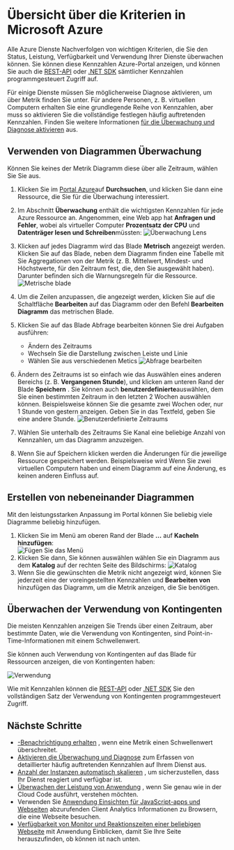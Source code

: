 <properties
    pageTitle="Übersicht über die Kriterien in Microsoft Azure | Microsoft Azure"
    description="Informationen Sie zum Anpassen der Überwachung Diagramme in Azure."
    authors="rboucher"
    manager="carolz"
    editor=""
    services="monitoring-and-diagnostics"
    documentationCenter="monitoring-and-diagnostics"/>

<tags
    ms.service="monitoring-and-diagnostics"
    ms.workload="na"
    ms.tgt_pltfrm="na"
    ms.devlang="na"
    ms.topic="article"
    ms.date="09/08/2015"
    ms.author="robb"/>

# <a name="overview-of-metrics-in-microsoft-azure"></a>Übersicht über die Kriterien in Microsoft Azure

Alle Azure Dienste Nachverfolgen von wichtigen Kriterien, die Sie den Status, Leistung, Verfügbarkeit und Verwendung Ihrer Dienste überwachen können. Sie können diese Kennzahlen Azure-Portal anzeigen, und können Sie auch die [REST-API](https://msdn.microsoft.com/library/azure/dn931930.aspx) oder [.NET SDK](https://www.nuget.org/packages/Microsoft.Azure.Insights/) sämtlicher Kennzahlen programmgesteuert Zugriff auf.

Für einige Dienste müssen Sie möglicherweise Diagnose aktivieren, um über Metrik finden Sie unter. Für andere Personen, z. B. virtuellen Computern erhalten Sie eine grundlegende Reihe von Kennzahlen, aber muss so aktivieren Sie die vollständige festlegen häufig auftretenden Kennzahlen. Finden Sie weitere Informationen [für die Überwachung und Diagnose aktivieren](insights-how-to-use-diagnostics.md) aus.

## <a name="using-monitoring-charts"></a>Verwenden von Diagrammen Überwachung

Können Sie keines der Metrik Diagramm diese über alle Zeitraum, wählen Sie Sie aus.

1. Klicken Sie im [Portal Azure](https://portal.azure.com/)auf **Durchsuchen**, und klicken Sie dann eine Ressource, die Sie für die Überwachung interessiert.

2. Im Abschnitt **Überwachung** enthält die wichtigsten Kennzahlen für jede Azure Ressource an. Angenommen, eine Web app hat **Anfragen und Fehler**, wobei als virtueller Computer **Prozentsatz der CPU** und **Datenträger lesen und Schreiben**müssten:  ![Überwachung Lens](./media/insights-how-to-customize-monitoring/Insights_MonitoringChart.png)

3. Klicken auf jedes Diagramm wird das Blade **Metrisch** angezeigt werden. Klicken Sie auf das Blade, neben dem Diagramm finden eine Tabelle mit Sie Aggregationen von der Metrik (z. B. Mittelwert, Mindest- und Höchstwerte, für den Zeitraum fest, die, den Sie ausgewählt haben). Darunter befinden sich die Warnungsregeln für die Ressource.
    ![Metrische blade](./media/insights-how-to-customize-monitoring/Insights_MetricBlade.png)

4. Um die Zeilen anzupassen, die angezeigt werden, klicken Sie auf die Schaltfläche **Bearbeiten** auf das Diagramm oder den Befehl **Bearbeiten Diagramm** das metrischen Blade.

5. Klicken Sie auf das Blade Abfrage bearbeiten können Sie drei Aufgaben ausführen:
    - Ändern des Zeitraums
    - Wechseln Sie die Darstellung zwischen Leiste und Linie
    - Wählen Sie aus verschiedenen Metics ![Abfrage bearbeiten](./media/insights-how-to-customize-monitoring/Insights_EditQuery.png)

6. Ändern des Zeitraums ist so einfach wie das Auswählen eines anderen Bereichs (z. B. **Vergangenen Stunde**), und klicken am unteren Rand der Blade **Speichern** . Sie können auch **benutzerdefinierte**auswählen, dem Sie einen bestimmten Zeitraum in den letzten 2 Wochen auswählen können. Beispielsweise können Sie die gesamte zwei Wochen oder, nur 1 Stunde von gestern anzeigen. Geben Sie in das Textfeld, geben Sie eine andere Stunde.
    ![Benutzerdefinierte Zeitraums](./media/insights-how-to-customize-monitoring/Insights_CustomTime.png)

7. Wählen Sie unterhalb des Zeitraums Sie Kanal eine beliebige Anzahl von Kennzahlen, um das Diagramm anzuzeigen.

8. Wenn Sie auf Speichern klicken werden die Änderungen für die jeweilige Ressource gespeichert werden. Beispielsweise wird Wenn Sie zwei virtuellen Computern haben und einem Diagramm auf eine Änderung, es keinen anderen Einfluss auf.

## <a name="creating-side-by-side-charts"></a>Erstellen von nebeneinander Diagrammen

Mit den leistungsstarken Anpassung im Portal können Sie beliebig viele Diagramme beliebig hinzufügen.

1. Klicken Sie im Menü am oberen Rand der Blade **...** auf **Kacheln hinzufügen**:  
    ![Fügen Sie das Menü](./media/insights-how-to-customize-monitoring/Insights_AddMenu.png)
2. Klicken Sie dann, Sie können auswählen wählen Sie ein Diagramm aus dem **Katalog** auf der rechten Seite des Bildschirms:  ![Katalog](./media/insights-how-to-customize-monitoring/Insights_Gallery.png)
3. Wenn Sie die gewünschten die Metrik nicht angezeigt wird, können Sie jederzeit eine der voreingestellten Kennzahlen und **Bearbeiten von** hinzufügen das Diagramm, um die Metrik anzeigen, die Sie benötigen.

## <a name="monitoring-usage-quotas"></a>Überwachen der Verwendung von Kontingenten

Die meisten Kennzahlen anzeigen Sie Trends über einen Zeitraum, aber bestimmte Daten, wie die Verwendung von Kontingenten, sind Point-in-Time-Informationen mit einem Schwellenwert.

Sie können auch Verwendung von Kontingenten auf das Blade für Ressourcen anzeigen, die von Kontingenten haben:

![Verwendung](./media/insights-how-to-customize-monitoring/Insights_UsageChart.png)

Wie mit Kennzahlen können die [REST-API](https://msdn.microsoft.com/library/azure/dn931963.aspx) oder [.NET SDK](https://www.nuget.org/packages/Microsoft.Azure.Insights/) Sie den vollständigen Satz der Verwendung von Kontingenten programmgesteuert Zugriff.

## <a name="next-steps"></a>Nächste Schritte

* [-Benachrichtigung erhalten](insights-receive-alert-notifications.md) , wenn eine Metrik einen Schwellenwert überschreitet.
* [Aktivieren die Überwachung und Diagnose](insights-how-to-use-diagnostics.md) zum Erfassen von detaillierter häufig auftretenden Kennzahlen auf Ihrem Dienst aus.
* [Anzahl der Instanzen automatisch skalieren](insights-how-to-scale.md) , um sicherzustellen, dass Ihr Dienst reagiert und verfügbar ist.
* [Überwachen der Leistung von Anwendung](../application-insights/app-insights-azure-web-apps.md) , wenn Sie genau wie in der Cloud Code ausführt, verstehen möchten.
* Verwenden Sie [Anwendung Einsichten für JavaScript-apps und Webseiten](../application-insights/app-insights-web-track-usage.md) abzurufenden Client Analytics Informationen zu Browsern, die eine Webseite besuchen.
* [Verfügbarkeit von Monitor und Reaktionszeiten einer beliebigen Webseite](../application-insights/app-insights-monitor-web-app-availability.md) mit Anwendung Einblicken, damit Sie Ihre Seite herauszufinden, ob können ist nach unten.
